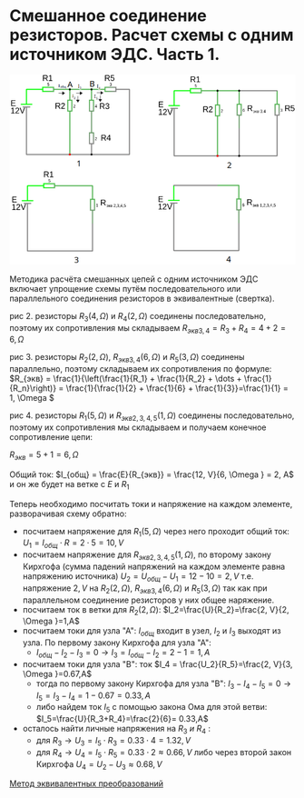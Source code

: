 # Смешанное соединение резисторов. Расчет схемы с одним источником ЭДС. Часть 1.

![Смешанное соединение резисторов.](../img/53.png "Смешанное соединение резисторов.")

Методика расчёта смешанных цепей с одним источником ЭДС включает упрощение схемы путём последовательного или параллельного соединения резисторов в эквивалентные (свертка).

рис 2. резисторы $R_3 (4, \Omega)$ и $R_4 (2, \Omega)$ соединены последовательно, поэтому их сопротивления мы складываем $R_{экв 3,4} = R_3 + R_4 = 4+2=6, \Omega$

рис 3. резисторы $R_2 (2, \Omega)$, $R_{экв 3,4} (6, \Omega)$ и $R_5 (3, \Omega)$ соединены параллельно, поэтому складываем их сопротивления по формуле:  $R_{экв} = \frac{1}{\left(\frac{1}{R_1} + \frac{1}{R_2} + \dots + \frac{1}{R_n}\right)} = \frac{1}{\frac{1}{2} + \frac{1}{6} + \frac{1}{3}}=\frac{1}{1} = 1, \Omega $

рис 4. резисторы $R_1 (5, \Omega)$ и $R_{экв 2,3,4,5} (1, \Omega)$ соединены последовательно, поэтому их сопротивления мы складываем и получаем конечное сопротивление цепи:
 
 $R_{экв} = 5 + 1 = 6, \Omega$

Общий ток: $I_{общ} = \frac{E}{R_{экв}} = \frac{12, V}{6, \Omega } = 2, A$ и он же будет на ветке с $E$ и $R_1$

Теперь необходимо посчитать токи и напряжение на каждом элементе, разворачивая схему обратно:

 - посчитаем напряжение для $R_1 (5, \Omega)$ через него проходит общий ток:  $U_1=I_{общ} \cdot R = 2 \cdot 5 = 10, V$
 - посчитаем напряжение для $R_{экв 2,3,4,5} (1, \Omega)$, по второму закону Кирхгофа (сумма падений напряжений на каждом элементе равна напряжению источника)  $U_2=U_{общ} - U_1 = 12 -10 = 2, V$ т.е. напряжение $2, V$ на $R_2 (2, \Omega)$, $R_{экв 3,4} (6, \Omega)$ и $R_5 (3, \Omega)$ так как при параллельном соединение резисторов у них общее наряжение.
 - посчитаем ток в ветки для $R_2 (2, \Omega)$: $I_2=\frac{U}{R_2}=\frac{2, V}{2, \Omega }=1,A$ 
 - посчитаем токи для узла "А": $I_{общ}$ входит в узел, $I_2$ и $I_3$ выходят из узла. По первому закону Кирхгофа для узла "А":
   - $I_{общ} - I_2 - I_3 = 0 \to I_3 = I_{общ} - I_2 = 2 - 1 = 1,A$
 - посчитаем токи для узла "B": ток $I_4 = \frac{U_2}{R_5}=\frac{2, V}{3, \Omega }=0.67,A$ 
    - тогда по первому закону Кирхгофа для узла "B":  $I_3-I_4-I_5=0 \to I_5=I_3-I_4 = 1 - 0.67 = 0.33,A$ 
    - либо найдем ток $I_5$ с помощью закона Ома для этой ветви: $I_5=\frac{U}{R_3+R_4}=\frac{2}{6}= 0.33,A$
 - осталось найти личные напряжения на $R_3\ и\ R_4$ : 
    - для $R_3\to U_3=I_5\cdot R_3=0.33\cdot 4=1.32, V$
    - для $R_4\to U_4=I_5\cdot R_5=0.33\cdot 2\approx 0.66, V$ либо через второй закон Кирхгофа $U_4=U_2-U_3 \approx 0.68, V$


[Метод эквивалентных преобразований](https://youtu.be/i_tdvzrf6FM?si=caClBkyM_TdKUL9K)    